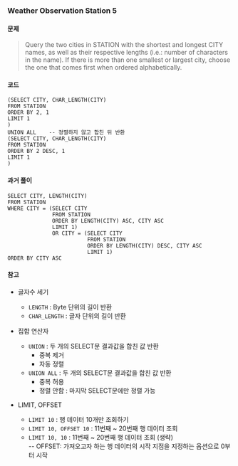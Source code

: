 ### **Weather Observation Station 5**

#### **문제**
> Query the two cities in STATION with the shortest and longest CITY names, as well as their respective lengths (i.e.: number of characters in the name). If there is more than one smallest or largest city, choose the one that comes first when ordered alphabetically.

#### **코드**
```MySQL
(SELECT CITY, CHAR_LENGTH(CITY)
FROM STATION
ORDER BY 2, 1
LIMIT 1
)
UNION ALL    -- 정렬하지 않고 합친 뒤 반환
(SELECT CITY, CHAR_LENGTH(CITY)
FROM STATION
ORDER BY 2 DESC, 1
LIMIT 1
)
```

#### **과거 풀이**
```MySQL
SELECT CITY, LENGTH(CITY) 
FROM STATION 
WHERE CITY = (SELECT CITY 
              FROM STATION 
              ORDER BY LENGTH(CITY) ASC, CITY ASC 
              LIMIT 1) 
              OR CITY = (SELECT CITY 
                         FROM STATION 
                         ORDER BY LENGTH(CITY) DESC, CITY ASC 
                         LIMIT 1) 
ORDER BY CITY ASC
```

#### **참고**

* 글자수 세기
    * `LENGTH` : Byte 단위의 길이 반환
    * `CHAR_LENGTH` : 글자 단위의 길이 반환
* 집합 연산자
    * `UNION` : 두 개의 SELECT문 결과값을 합친 값 반환 
        - 중복 제거
        - 자동 정렬
    * `UNION ALL` : 두 개의 SELECT문 결과값을 합친 값 반환 
        - 중복 허용
        - 정렬 안함 : 마지막 SELECT문에만 정렬 가능

* LIMIT, OFFSET
    * `LIMIT 10` : 행 데이터 10개만 조회하기
    * `LIMIT 10, OFFSET 10` : 11번째 ~ 20번째 행 데이터 조회
    * `LIMIT 10, 10` : 11번째 ~ 20번째 행 데이터 조회 (생략)   
    -- OFFSET: 가져오고자 하는 행 데이터의 시작 지점을 지정하는 옵션으로 0부터 시작